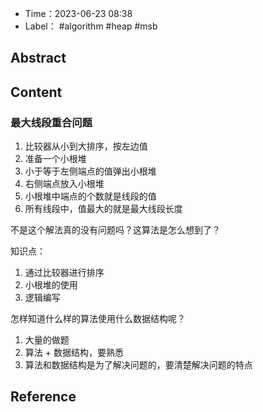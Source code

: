 - Time：2023-06-23 08:38
- Label： #algorithm #heap #msb

## Abstract

## Content

### 最大线段重合问题

1. 比较器从小到大排序，按左边值
2. 准备一个小根堆
3. 小于等于左侧端点的值弹出小根堆
4. 右侧端点放入小根堆
5. 小根堆中端点的个数就是线段的值
6. 所有线段中，值最大的就是最大线段长度

不是这个解法真的没有问题吗？这算法是怎么想到了？

知识点：

1. 通过比较器进行排序
2. 小根堆的使用
3. 逻辑编写

怎样知道什么样的算法使用什么数据结构呢？

1. 大量的做题
2. 算法 + 数据结构，要熟悉
3. 算法和数据结构是为了解决问题的，要清楚解决问题的特点

## Reference
